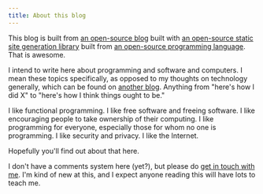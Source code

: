 ```yaml
---
title: About this blog
---
```

This blog is built from [an open-source blog](http://meta.plasm.us) built with [an open-source static site generation library](http://jaspervdj.be/hakyll/) built from [an open-source programming language](http://www.haskell.org/). That is awesome.

I intend to write here about programming and software and computers. I mean these topics specifically, as opposed to my thoughts on technology generally, which can be found on [another blog](http://ohbadiah.blogspot.com). Anything from "here's how I did X" to "here's how I think things ought to be."

I like functional programming. I like free software and freeing software. I like encouraging people to take ownership of their computing. I like programming for everyone, especially those for whom no one is programming. I like security and privacy. I like the Internet.

Hopefully you'll find out about that here.

I don't have a comments system here (yet?), but please do [get in touch with me](http://nickmcavoy.com/contact). I'm kind of new at this, and I expect anyone reading this will have lots to teach me.
